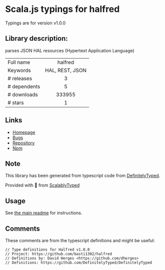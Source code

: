 
# Scala.js typings for halfred

Typings are for version v1.0.0

## Library description:
parses JSON HAL resources (Hypertext Application Language)

|                    |                 |
| ------------------ | :-------------: |
| Full name          | halfred |
| Keywords           | HAL, REST, JSON |
| # releases         | 3 |
| # dependents       | 5 |
| # downloads        | 333955 |
| # stars            | 1 |

## Links
- [Homepage](https://github.com/traverson/halfred#readme)
- [Bugs](https://github.com/traverson/halfred/issues)
- [Repository](https://github.com/traverson/halfred)
- [Npm](https://www.npmjs.com/package/halfred)
    


## Note
This library has been generated from typescript code from [DefinitelyTyped](https://definitelytyped.org).

Provided with :purple_heart: from [ScalablyTyped](https://github.com/oyvindberg/ScalablyTyped)

## Usage
See [the main readme](../../readme.md) for instructions.

## Comments

These comments are from the typescript definitions and might be useful:
```
// Type definitions for Halfred v1.0.0
// Project: https://github.com/basti1302/halfred
// Definitions by: David Herges <https://github.com/dherges>
// Definitions: https://github.com/DefinitelyTyped/DefinitelyTyped

```

